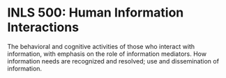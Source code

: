 # INLS 500: Human Information Interactions

The behavioral and cognitive activities of those who interact with information, with emphasis on the role of information mediators. How information needs are recognized and resolved; use and dissemination of information.
